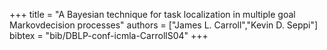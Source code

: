 +++
title =  "A Bayesian technique for task localization in multiple goal Markovdecision processes"
authors = ["James L. Carroll","Kevin D. Seppi"]
bibtex = "bib/DBLP-conf-icmla-CarrollS04"
+++
